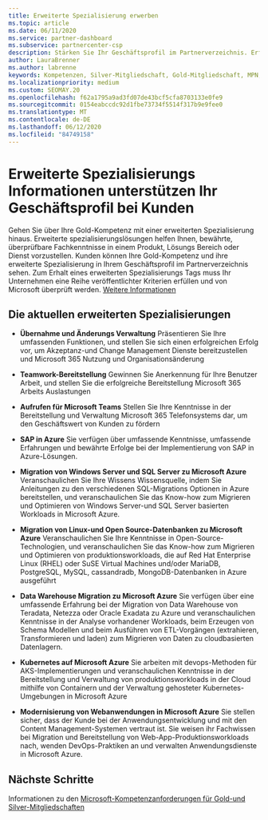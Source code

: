 ```yaml
---
title: Erweiterte Spezialisierung erwerben
ms.topic: article
ms.date: 06/11/2020
ms.service: partner-dashboard
ms.subservice: partnercenter-csp
description: Stärken Sie Ihr Geschäftsprofil im Partnerverzeichnis. Erfahren Sie, wie Sie erweiterte Spezialisierungs-und Gold-und Silber-Kompetenzen erwerben.
author: LauraBrenner
ms.author: labrenne
keywords: Kompetenzen, Silver-Mitgliedschaft, Gold-Mitgliedschaft, MPN, MAPS, Kenntnisse, Microsoft Partner Network, Network Mitgliedschaft, erweiterte Spezialisierung
ms.localizationpriority: medium
ms.custom: SEOMAY.20
ms.openlocfilehash: f62a1795a9ad3fd07de43bcf5cfa8703133e0fe9
ms.sourcegitcommit: 0154eabccdc92d1fbe73734f5514f317b9e9fee0
ms.translationtype: MT
ms.contentlocale: de-DE
ms.lasthandoff: 06/12/2020
ms.locfileid: "84749158"
---
```

# <a name="advanced-specializations-help-your-business-profile-stand-out-to-customers"></a>Erweiterte Spezialisierungs Informationen unterstützen Ihr Geschäftsprofil bei Kunden

Gehen Sie über Ihre Gold-Kompetenz mit einer erweiterten Spezialisierung hinaus. Erweiterte spezialisierungslösungen helfen Ihnen, bewährte, überprüfbare Fachkenntnisse in einem Produkt, Lösungs Bereich oder Dienst vorzustellen. Kunden können Ihre Gold-Kompetenz und ihre erweiterte Spezialisierung in Ihrem Geschäftsprofil im Partnerverzeichnis sehen. Zum Erhalt eines erweiterten Spezialisierungs Tags muss Ihr Unternehmen eine Reihe veröffentlichter Kriterien erfüllen und von Microsoft überprüft werden. [Weitere Informationen](https://partner.microsoft.com/membership/advanced-specialization)

## <a name="the-current-advanced-specializations"></a>Die aktuellen erweiterten Spezialisierungen

- **Übernahme und Änderungs Verwaltung** Präsentieren Sie Ihre umfassenden Funktionen, und stellen Sie sich einen erfolgreichen Erfolg vor, um Akzeptanz-und Change Management Dienste bereitzustellen und Microsoft 365 Nutzung und Organisationsänderung

- **Teamwork-Bereitstellung** Gewinnen Sie Anerkennung für Ihre Benutzer Arbeit, und stellen Sie die erfolgreiche Bereitstellung Microsoft 365 Arbeits Auslastungen

- **Aufrufen für Microsoft Teams** Stellen Sie Ihre Kenntnisse in der Bereitstellung und Verwaltung Microsoft 365 Telefonsystems dar, um den Geschäftswert von Kunden zu fördern

- **SAP in Azure** Sie verfügen über umfassende Kenntnisse, umfassende Erfahrungen und bewährte Erfolge bei der Implementierung von SAP in Azure-Lösungen. 

- **Migration von Windows Server und SQL Server zu Microsoft Azure** Veranschaulichen Sie Ihre Wissens Wissensquelle, indem Sie Anleitungen zu den verschiedenen SQL-Migrations Optionen in Azure bereitstellen, und veranschaulichen Sie das Know-how zum Migrieren und Optimieren von Windows Server-und SQL Server basierten Workloads in Microsoft Azure. 

- **Migration von Linux-und Open Source-Datenbanken zu Microsoft Azure** Veranschaulichen Sie Ihre Kenntnisse in Open-Source-Technologien, und veranschaulichen Sie das Know-how zum Migrieren und Optimieren von produktionsworkloads, die auf Red Hat Enterprise Linux (RHEL) oder SuSE Virtual Machines und/oder MariaDB, PostgreSQL, MySQL, cassandradb, MongoDB-Datenbanken in Azure ausgeführt

- **Data Warehouse Migration zu Microsoft Azure** Sie verfügen über eine umfassende Erfahrung bei der Migration von Data Warehouse von Teradata, Netezza oder Oracle Exadata zu Azure und veranschaulichen Kenntnisse in der Analyse vorhandener Workloads, beim Erzeugen von Schema Modellen und beim Ausführen von ETL-Vorgängen (extrahieren, Transformieren und laden) zum Migrieren von Daten zu cloudbasierten Datenlagern.

- **Kubernetes auf Microsoft Azure** Sie arbeiten mit devops-Methoden für AKS-Implementierungen und veranschaulichen Kenntnisse in der Bereitstellung und Verwaltung von produktionsworkloads in der Cloud mithilfe von Containern und der Verwaltung gehosteter Kubernetes-Umgebungen in Microsoft Azure

- **Modernisierung von Webanwendungen in Microsoft Azure** Sie stellen sicher, dass der Kunde bei der Anwendungsentwicklung und mit den Content Management-Systemen vertraut ist. Sie weisen ihr Fachwissen bei Migration und Bereitstellung von Web-App-Produktionsworkloads nach, wenden DevOps-Praktiken an und verwalten Anwendungsdienste in Microsoft Azure.

 ## <a name="next-steps"></a>Nächste Schritte

 Informationen zu den [Microsoft-Kompetenzanforderungen für Gold-und Silver-Mitgliedschaften](learn-about-competencies.md)